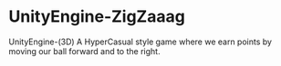 # UnityEngine-ZigZaaag
UnityEngine-(3D) A HyperCasual style game where we earn points by moving our ball forward and to the right.
